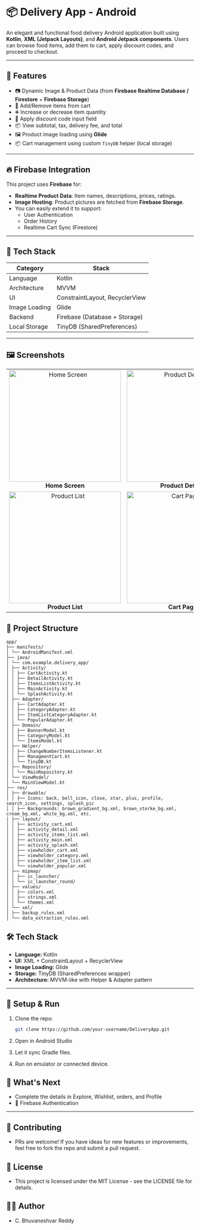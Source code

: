 # 📦 Delivery App - Android

An elegant and functional food delivery Android application built using **Kotlin**, **XML (Jetpack Layouts)**, and **Android Jetpack components**. Users can browse food items, add them to cart, apply discount codes, and proceed to checkout.

---

## 🚀 Features

- 📷 Dynamic Image & Product Data (from **Firebase Realtime Database / Firestore** + **Firebase Storage**)
- 🛒 Add/Remove items from cart
- ➕ Increase or decrease item quantity
- 💸 Apply discount code input field
- 📦 View subtotal, tax, delivery fee, and total
- 🖼️ Product image loading using **Glide**
- 📦 Cart management using custom `TinyDB` helper (local storage)

---

## 🔥 Firebase Integration

This project uses **Firebase** for:

- **Realtime Product Data**: Item names, descriptions, prices, ratings.
- **Image Hosting**: Product pictures are fetched from **Firebase Storage**.
- You can easily extend it to support:
  - User Authentication
  - Order History
  - Realtime Cart Sync (Firestore)

---

## 🧰 Tech Stack

| Category       | Stack                        |
|----------------|------------------------------|
| Language       | Kotlin                       |
| Architecture   | MVVM                         |
| UI             | ConstraintLayout, RecyclerView |
| Image Loading  | Glide                        |
| Backend        | Firebase (Database + Storage)|
| Local Storage  | TinyDB (SharedPreferences)   |

---


## 🖼️ Screenshots

<table>
  <tr>
    <td align="center">
      <img src="app/sampledata/s4.jpeg" alt="Home Screen" width="300"/><br/>
      <b>Home Screen</b>
    </td>
    <td align="center">
      <img src="app/sampledata/s3.jpeg" alt="Product Details" width="300"/><br/>
      <b>Product Details</b>
    </td>
  </tr>
  <tr>
    <td align="center">
      <img src="app/sampledata/s1.jpeg" alt="Product List" width="300"/><br/>
      <b>Product List</b>
    </td>
    <td align="center">
      <img src="app/sampledata/s2.jpeg" alt="Cart Page" width="300"/><br/>
      <b>Cart Page</b>
    </td>
  </tr>
</table>


## 📂 Project Structure
```
app/
├── manifests/
│ └── AndroidManifest.xml
├── java/
│ └── com.example.delivery_app/
│ ├── Activity/
│ │ ├── CartActivity.kt
│ │ ├── DetailActivity.kt
│ │ ├── ItemsListActivity.kt
│ │ ├── MainActivity.kt
│ │ └── SplashActivity.kt
│ ├── Adapter/
│ │ ├── CartAdapter.kt
│ │ ├── CategoryAdapter.kt
│ │ ├── ItemListCategoryAdapter.kt
│ │ └── PopularAdapter.kt
│ ├── Domain/
│ │ ├── BannerModel.kt
│ │ ├── CategoryModel.kt
│ │ └── ItemsModel.kt
│ ├── Helper/
│ │ ├── ChangeNumberItemsListener.kt
│ │ ├── ManagmentCart.kt
│ │ └── TinyDB.kt
│ ├── Repository/
│ │ └── MainRepository.kt
│ └── ViewModel/
│ └── MainViewModel.kt
├── res/
│ ├── drawable/
│ │ ├── Icons: back, bell_icon, close, star, plus, profile, search_icon, settings, splash_pic
│ │ ├── Backgrounds: brown_gradient_bg.xml, brown_storke_bg.xml, cream_bg.xml, white_bg.xml, etc.
│ ├── layout/
│ │ ├── activity_cart.xml
│ │ ├── activity_detail.xml
│ │ ├── activity_items_list.xml
│ │ ├── activity_main.xml
│ │ ├── activity_splash.xml
│ │ ├── viewholder_cart.xml
│ │ ├── viewholder_category.xml
│ │ ├── viewholder_item_list.xml
│ │ └── viewholder_popular.xml
│ ├── mipmap/
│ │ ├── ic_launcher/
│ │ └── ic_launcher_round/
│ ├── values/
│ │ ├── colors.xml
│ │ ├── strings.xml
│ │ └── themes.xml
│ └── xml/
│ ├── backup_rules.xml
│ └── data_extraction_rules.xml
```

## 🛠️ Tech Stack

- **Language:** Kotlin  
- **UI:** XML + ConstraintLayout + RecyclerView  
- **Image Loading:** Glide  
- **Storage:** TinyDB (SharedPreferences wrapper)  
- **Architecture:** MVVM-like with Helper & Adapter pattern

---

## 🧪 Setup & Run

1. Clone the repo:
   ```bash
   git clone https://github.com/your-username/DeliveryApp.git
2. Open in Android Studio

3. Let it sync Gradle files.

4. Run on emulator or connected device.

## 🧠 What's Next

- Complete the details in Explore, Wishlist, orders, and Profile
- 🔐 Firebase Authentication

---

## 🤝 Contributing
- PRs are welcome! If you have ideas for new features or improvements, feel free to fork the repo and submit a pull request.

## 📜 License
- This project is licensed under the MIT License - see the LICENSE file for details.

## 👨‍💻 Author
- C. Bhuvaneshvar Reddy

